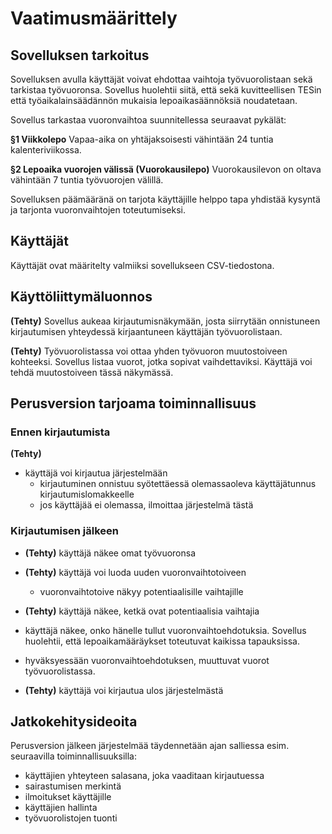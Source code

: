 # Vaatimusmäärittely

## Sovelluksen tarkoitus

Sovelluksen avulla käyttäjät voivat ehdottaa vaihtoja työvuorolistaan sekä tarkistaa työvuoronsa. Sovellus huolehtii siitä, että sekä kuvitteellisen TESin että työaikalainsäädännön mukaisia lepoaikasäännöksiä noudatetaan.

Sovellus tarkastaa vuoronvaihtoa suunnitellessa seuraavat pykälät:

**§1 Viikkolepo**
Vapaa-aika on yhtäjaksoisesti vähintään 24 tuntia kalenteriviikossa.

**§2 Lepoaika vuorojen välissä (Vuorokausilepo)**
Vuorokausilevon on oltava vähintään 7 tuntia työvuorojen välillä.

Sovelluksen
päämääränä on tarjota käyttäjille helppo tapa yhdistää kysyntä ja tarjonta vuoronvaihtojen toteutumiseksi.

## Käyttäjät

Käyttäjät ovat määritelty valmiiksi sovellukseen CSV-tiedostona.

## Käyttöliittymäluonnos

**(Tehty)** Sovellus aukeaa kirjautumisnäkymään, josta siirrytään onnistuneen kirjautumisen yhteydessä kirjaantuneen käyttäjän työvuorolistaan.

**(Tehty)** Työvuorolistassa voi ottaa yhden työvuoron muutostoiveen kohteeksi. Sovellus listaa vuorot, jotka sopivat vaihdettaviksi.
Käyttäjä voi tehdä muutostoiveen tässä näkymässä.

## Perusversion tarjoama toiminnallisuus

### Ennen kirjautumista

**(Tehty)**

- käyttäjä voi kirjautua järjestelmään
  - kirjautuminen onnistuu syötettäessä olemassaoleva käyttäjätunnus kirjautumislomakkeelle
  - jos käyttäjää ei olemassa, ilmoittaa järjestelmä tästä

### Kirjautumisen jälkeen

- **(Tehty)** käyttäjä näkee omat työvuoronsa

- **(Tehty)** käyttäjä voi luoda uuden vuoronvaihtotoiveen

  - vuoronvaihtotoive näkyy potentiaalisille vaihtajille

- **(Tehty)** käyttäjä näkee, ketkä ovat potentiaalisia vaihtajia

- käyttäjä näkee, onko hänelle tullut vuoronvaihtoehdotuksia. Sovellus huolehtii, että lepoaikamääräykset toteutuvat kaikissa tapauksissa.

- hyväksyessään vuoronvaihtoehdotuksen, muuttuvat vuorot työvuorolistassa.

- **(Tehty)** käyttäjä voi kirjautua ulos järjestelmästä

## Jatkokehitysideoita

Perusversion jälkeen järjestelmää täydennetään ajan salliessa esim. seuraavilla toiminnallisuuksilla:

- käyttäjien yhteyteen salasana, joka vaaditaan kirjautuessa
- sairastumisen merkintä
- ilmoitukset käyttäjille
- käyttäjien hallinta
- työvuorolistojen tuonti
